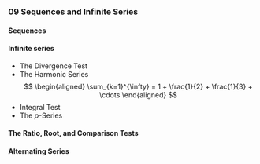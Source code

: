 ### 09 Sequences and Infinite Series

#### Sequences

#### Infinite series

+ The Divergence Test
+ The Harmonic Series
$$
\begin{aligned}
\sum_{k=1}^{\infty} = 1 + \frac{1}{2} + \frac{1}{3} + \cdots
\end{aligned}
$$
+ Integral Test
+ The $p$-Series


#### The Ratio, Root, and Comparison Tests

#### Alternating Series
